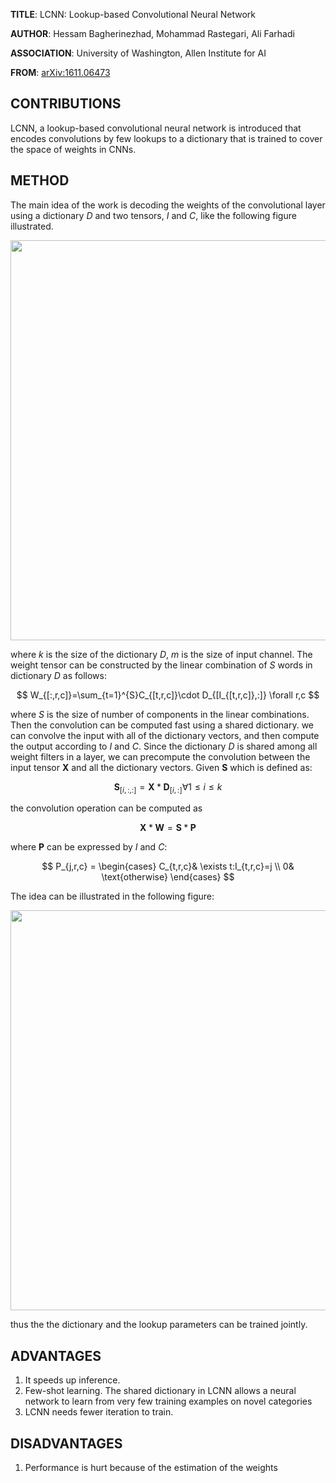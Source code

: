 **TITLE**: LCNN: Lookup-based Convolutional Neural Network

**AUTHOR**: Hessam Bagherinezhad, Mohammad Rastegari, Ali Farhadi

**ASSOCIATION**: University of Washington, Allen Institute for AI

**FROM**: [arXiv:1611.06473](https://arxiv.org/abs/1611.06473)

## CONTRIBUTIONS ##

LCNN, a lookup-based convolutional neural network is introduced that encodes convolutions by few lookups to a dictionary that is trained to cover the space of weights in CNNs.

## METHOD ##

The main idea of the work is decoding the weights of the convolutional layer using a dictionary $D$ and two tensors, $I$ and $C$, like the following figure illustrated.

<img class="img-responsive center-block" src="https://raw.githubusercontent.com/joshua19881228/my_blogs/master/Computer_Vision/Reading_Note/figures/LCNN_1.jpeg" alt="" width="640"/>

where $k$ is the size of the dictionary $D$, $m$ is the size of input channel. The weight tensor can be constructed by the linear combination of $S$ words in dictionary $D$ as follows:

$$ W_{[:,r,c]}=\sum_{t=1}^{S}C_{[t,r,c]}\cdot D_{[I_{[t,r,c]},:]}  \forall r,c $$

where $S$ is the size of number of components in the linear combinations. Then the convolution can be computed fast using a shared dictionary. we can convolve the input with all of the dictionary vectors, and then compute the output according to $I$ and $C$. Since the dictionary $D$ is shared among all weight filters in a layer, we can precompute the convolution between the input tensor $\textbf{X}$ and all the dictionary vectors. Given $\textbf{S}$ which is defined as:

$$ \textbf{S}_{[i,:,:]}=\textbf{X}*\textbf{D}_{[i,:]} \forall 1\leq i \leq k $$

the convolution operation can be computed as 

$$ \textbf{X} * \textbf{W} = \textbf{S} * \textbf{P} $$

where $\textbf{P}$ can be expressed by $I$ and $C$:

$$ P_{j,r,c} = \begin{cases}
C_{t,r,c}& \exists t:I_{t,r,c}=j \\
0& \text{otherwise}
\end{cases} $$

The idea can be illustrated in the following figure:

<img class="img-responsive center-block" src="https://raw.githubusercontent.com/joshua19881228/my_blogs/master/Computer_Vision/Reading_Note/figures/LCNN_2.jpeg" alt="" width="640"/>

thus the the dictionary and the lookup parameters can be trained jointly.

## ADVANTAGES ##

1. It speeds up inference.
2. Few-shot learning. The shared dictionary in LCNN allows a neural network to learn from very few training examples on novel categories
3. LCNN needs fewer iteration to train.

## DISADVANTAGES ##

1. Performance is hurt because of the estimation of the weights